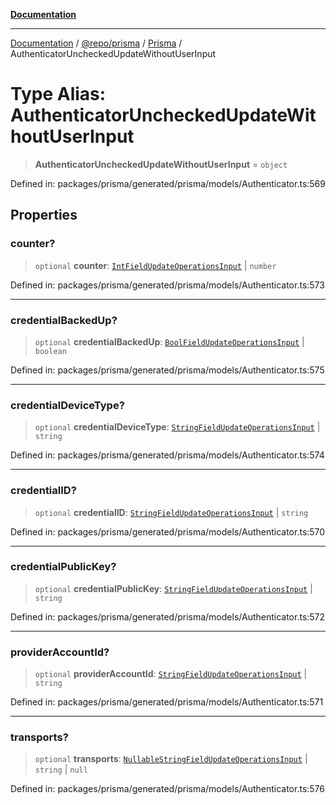[**Documentation**](../../../../../README.md)

***

[Documentation](../../../../../README.md) / [@repo/prisma](../../../README.md) / [Prisma](../README.md) / AuthenticatorUncheckedUpdateWithoutUserInput

# Type Alias: AuthenticatorUncheckedUpdateWithoutUserInput

> **AuthenticatorUncheckedUpdateWithoutUserInput** = `object`

Defined in: packages/prisma/generated/prisma/models/Authenticator.ts:569

## Properties

### counter?

> `optional` **counter**: [`IntFieldUpdateOperationsInput`](IntFieldUpdateOperationsInput.md) \| `number`

Defined in: packages/prisma/generated/prisma/models/Authenticator.ts:573

***

### credentialBackedUp?

> `optional` **credentialBackedUp**: [`BoolFieldUpdateOperationsInput`](BoolFieldUpdateOperationsInput.md) \| `boolean`

Defined in: packages/prisma/generated/prisma/models/Authenticator.ts:575

***

### credentialDeviceType?

> `optional` **credentialDeviceType**: [`StringFieldUpdateOperationsInput`](StringFieldUpdateOperationsInput.md) \| `string`

Defined in: packages/prisma/generated/prisma/models/Authenticator.ts:574

***

### credentialID?

> `optional` **credentialID**: [`StringFieldUpdateOperationsInput`](StringFieldUpdateOperationsInput.md) \| `string`

Defined in: packages/prisma/generated/prisma/models/Authenticator.ts:570

***

### credentialPublicKey?

> `optional` **credentialPublicKey**: [`StringFieldUpdateOperationsInput`](StringFieldUpdateOperationsInput.md) \| `string`

Defined in: packages/prisma/generated/prisma/models/Authenticator.ts:572

***

### providerAccountId?

> `optional` **providerAccountId**: [`StringFieldUpdateOperationsInput`](StringFieldUpdateOperationsInput.md) \| `string`

Defined in: packages/prisma/generated/prisma/models/Authenticator.ts:571

***

### transports?

> `optional` **transports**: [`NullableStringFieldUpdateOperationsInput`](NullableStringFieldUpdateOperationsInput.md) \| `string` \| `null`

Defined in: packages/prisma/generated/prisma/models/Authenticator.ts:576
